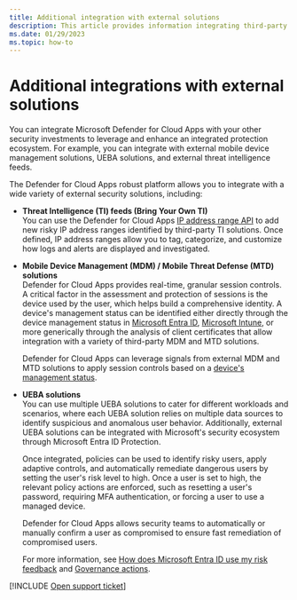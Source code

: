 ```yaml
---
title: Additional integration with external solutions
description: This article provides information integrating third-party solutions with Defender for Cloud Apps.
ms.date: 01/29/2023
ms.topic: how-to
---
```

# Additional integrations with external solutions



You can integrate Microsoft Defender for Cloud Apps with your other security investments to leverage and enhance an integrated protection ecosystem. For example, you can integrate with external mobile device management solutions, UEBA solutions, and external threat intelligence feeds.

The Defender for Cloud Apps robust platform allows you to integrate with a wide variety of external security solutions, including:

- **Threat Intelligence (TI) feeds (Bring Your Own TI)**  
    You can use the Defender for Cloud Apps [IP address range API](api-data-enrichment.md) to add new risky IP address ranges identified by third-party TI solutions. Once defined, IP address ranges allow you to tag, categorize, and customize how logs and alerts are displayed and investigated.

- **Mobile Device Management (MDM) / Mobile Threat Defense (MTD) solutions**  
    Defender for Cloud Apps provides real-time, granular session controls. A critical factor in the assessment and protection of sessions is the device used by the user, which helps build a comprehensive identity. A device's management status can be identified either directly through the device management status in [Microsoft Entra ID](/azure/active-directory/conditional-access/overview), [Microsoft Intune](/mem/intune/protect/mobile-threat-defense), or more generically through the analysis of client certificates that allow integration with a variety of third-party MDM and MTD solutions.

    Defender for Cloud Apps can leverage signals from external MDM and MTD solutions to apply session controls based on a [device's management status](session-policy-aad.md).

- **UEBA solutions**  
    You can use multiple UEBA solutions to cater for different workloads and scenarios, where each UEBA solution relies on multiple data sources to identify suspicious and anomalous user behavior. Additionally, external UEBA solutions can be integrated with Microsoft's security ecosystem through Microsoft Entra ID Protection.

    Once integrated, policies can be used to identify risky users, apply adaptive controls, and automatically remediate dangerous users by setting the user's risk level to high. Once a user is set to high, the relevant policy actions are enforced, such as resetting a user's password, requiring MFA authentication, or forcing a user to use a managed device.

    Defender for Cloud Apps allows security teams to automatically or manually confirm a user as compromised to ensure fast remediation of compromised users.

    For more information, see [How does Microsoft Entra ID use my risk feedback](/azure/active-directory/identity-protection/howto-identity-protection-risk-feedback#how-does-azure-ad-use-my-risk-feedback) and [Governance actions](accounts.md#governance-actions).

[!INCLUDE [Open support ticket](includes/support.md)]
